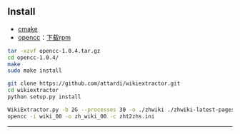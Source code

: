 ## Install
- [cmake][1]
- [opencc][2]：[下载rpm][3]
```sh
tar -xzvf opencc-1.0.4.tar.gz
cd opencc-1.0.4/
make
sudo make install
```


```sh
git clone https://github.com/attardi/wikiextractor.git
cd wikiextractor
python setup.py install

WikiExtractor.py -b 2G --processes 30 -o ./zhwiki ./zhwiki-latest-pages-articles.xml.bz2
opencc -i wiki_00 -o zh_wiki_00 -c zht2zhs.ini
```

---
[1]: https://cmake.org/download/
[2]: https://bintray.com/package/files/byvoid/opencc/OpenCC
[3]: https://mirrors.aliyun.com/centos/7.4.1708/os/x86_64/Packages/opencc-tools-0.4.3-3.el7.x86_64.

